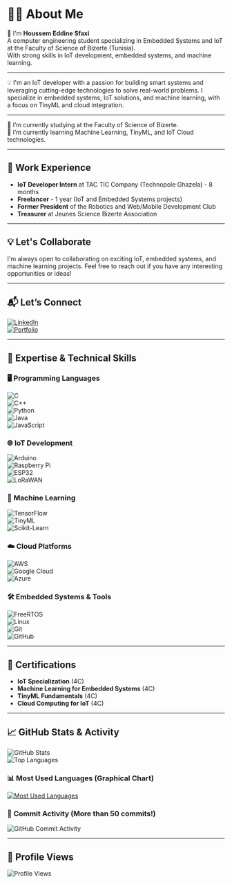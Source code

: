 # 👨‍💻 About Me  
👋 I'm **Houssem Eddine Sfaxi**  
A computer engineering student specializing in Embedded Systems and IoT at the Faculty of Science of Bizerte (Tunisia).  
With strong skills in IoT development, embedded systems, and machine learning.  

---

💡 I'm an IoT developer with a passion for building smart systems and leveraging cutting-edge technologies to solve real-world problems. I specialize in embedded systems, IoT solutions, and machine learning, with a focus on TinyML and cloud integration.  

---

🔭 I’m currently studying at the Faculty of Science of Bizerte.  
🌱 I’m currently learning Machine Learning, TinyML, and IoT Cloud technologies.  

---

## 💼 Work Experience  
- **IoT Developer Intern** at TAC TIC Company (Technopole Ghazela) - 8 months  
- **Freelancer** - 1 year (IoT and Embedded Systems projects)  
- **Former President** of the Robotics and Web/Mobile Development Club  
- **Treasurer** at Jeunes Science Bizerte Association  

---

## 💡 Let's Collaborate  
I'm always open to collaborating on exciting IoT, embedded systems, and machine learning projects. Feel free to reach out if you have any interesting opportunities or ideas!  

---

## 📬 Let’s Connect  
[![LinkedIn](https://img.shields.io/badge/LinkedIn-0077B5?style=for-the-badge&logo=linkedin&logoColor=white)](https://www.linkedin.com/in/houssem-sfaxi-3272a9280)  
[![Portfolio](https://img.shields.io/badge/Portfolio-Visit%20Now-orange?style=for-the-badge&logo=googlechrome&logoColor=white)](https://sfaxihoussem2.github.io/My-portfolio/)  

---

## 🚀 Expertise & Technical Skills  
### 🖥️ **Programming Languages**  
![C](https://img.shields.io/badge/C-00599C?style=for-the-badge&logo=c&logoColor=white)  
![C++](https://img.shields.io/badge/C%2B%2B-00599C?style=for-the-badge&logo=c%2B%2B&logoColor=white)  
![Python](https://img.shields.io/badge/Python-3776AB?style=for-the-badge&logo=python&logoColor=white)  
![Java](https://img.shields.io/badge/Java-ED8B00?style=for-the-badge&logo=openjdk&logoColor=white)  
![JavaScript](https://img.shields.io/badge/JavaScript-F7DF1E?style=for-the-badge&logo=javascript&logoColor=black)  

### 🌐 **IoT Development**  
![Arduino](https://img.shields.io/badge/Arduino-00979D?style=for-the-badge&logo=arduino&logoColor=white)  
![Raspberry Pi](https://img.shields.io/badge/Raspberry%20Pi-A22846?style=for-the-badge&logo=raspberrypi&logoColor=white)  
![ESP32](https://img.shields.io/badge/ESP32-E7352C?style=for-the-badge&logo=espressif&logoColor=white)  
![LoRaWAN](https://img.shields.io/badge/LoRaWAN-1D4ED8?style=for-the-badge)  

### 🤖 **Machine Learning**  
![TensorFlow](https://img.shields.io/badge/TensorFlow-FF6F00?style=for-the-badge&logo=tensorflow&logoColor=white)  
![TinyML](https://img.shields.io/badge/TinyML-FF6F00?style=for-the-badge&logo=tensorflow&logoColor=white)  
![Scikit-Learn](https://img.shields.io/badge/Scikit--Learn-F7931E?style=for-the-badge&logo=scikit-learn&logoColor=white)  

### ☁️ **Cloud Platforms**  
![AWS](https://img.shields.io/badge/AWS-232F3E?style=for-the-badge&logo=amazonaws&logoColor=white)  
![Google Cloud](https://img.shields.io/badge/Google%20Cloud-4285F4?style=for-the-badge&logo=googlecloud&logoColor=white)  
![Azure](https://img.shields.io/badge/Azure-0089D6?style=for-the-badge&logo=microsoftazure&logoColor=white)  

### 🛠️ **Embedded Systems & Tools**  
![FreeRTOS](https://img.shields.io/badge/FreeRTOS-00979D?style=for-the-badge&logo=freertos&logoColor=white)  
![Linux](https://img.shields.io/badge/Linux-FCC624?style=for-the-badge&logo=linux&logoColor=black)  
![Git](https://img.shields.io/badge/Git-F05032?style=for-the-badge&logo=git&logoColor=white)  
![GitHub](https://img.shields.io/badge/GitHub-181717?style=for-the-badge&logo=github&logoColor=white)  

---

## 🏅 Certifications  
- **IoT Specialization** (4C)  
- **Machine Learning for Embedded Systems** (4C)  
- **TinyML Fundamentals** (4C)  
- **Cloud Computing for IoT** (4C)  

---

## 📈 GitHub Stats & Activity  
![GitHub Stats](https://github-readme-stats.vercel.app/api?username=Sfaxihoussem2&show_icons=true&theme=dark)  
![Top Languages](https://github-readme-stats.vercel.app/api/top-langs/?username=Sfaxihoussem2&layout=compact&theme=dark)  

### 📊 **Most Used Languages (Graphical Chart)**  
[![Most Used Languages](https://github-readme-stats.vercel.app/api/top-langs/?username=Sfaxihoussem2&langs_count=6&theme=dark)](https://github.com/anuraghazra/github-readme-stats)  

### 🚀 **Commit Activity (More than 50 commits!)**  
![GitHub Commit Activity](https://github-readme-activity-graph.vercel.app/graph?username=Sfaxihoussem2&theme=react)  

---

## 👀 Profile Views  
![Profile Views](https://komarev.com/ghpvc/?username=Sfaxihoussem2&color=blue)  
